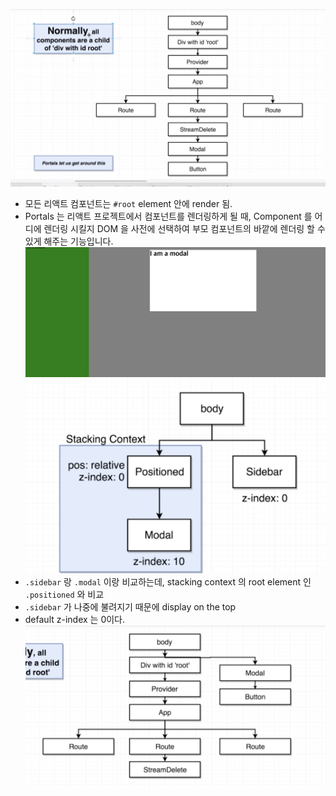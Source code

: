 ![이미지](assets/1.png)
- 모든 리액트 컴포넌트는 `#root` element 안에 render 됨.
- Portals 는 리액트 프로젝트에서 컴포넌트를 렌더링하게 될 때, Component 를 어디에 렌더링 시킬지 DOM 을 사전에 선택하여 부모 컴포넌트의 바깥에 렌더링 할 수 있게 해주는 기능입니다.
![이미지](assets/3.png)
![이미지](assets/2.png)
- `.sidebar` 랑 `.modal` 이랑 비교하는데, stacking context 의 root element 인 `.positioned` 와 비교
- `.sidebar` 가 나중에 불려지기 때문에 display on the top
- default z-index 는 0이다.
![이미지](assets/4.png)
